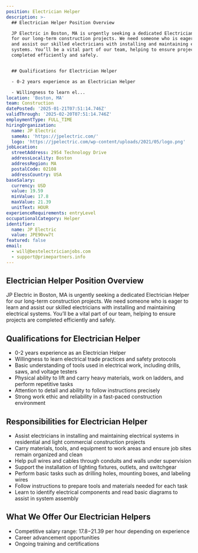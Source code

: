 ```yaml
---
position: Electrician Helper
description: >-
  ## Electrician Helper Position Overview

  JP Electric in Boston, MA is urgently seeking a dedicated Electrician Helper
  for our long-term construction projects. We need someone who is eager to learn
  and assist our skilled electricians with installing and maintaining electrical
  systems. You’ll be a vital part of our team, helping to ensure projects are
  completed efficiently and safely.


  ## Qualifications for Electrician Helper

  - 0-2 years experience as an Electrician Helper

  - Willingness to learn el...
location: 'Boston, MA'
team: Construction
datePosted: '2025-01-21T07:51:14.746Z'
validThrough: '2025-02-20T07:51:14.746Z'
employmentType: FULL_TIME
hiringOrganization:
  name: JP Electric
  sameAs: 'https://jpelectric.com/'
  logo: 'https://jpelectric.com/wp-content/uploads/2021/05/logo.png'
jobLocation:
  streetAddress: 2954 Technology Drive
  addressLocality: Boston
  addressRegion: MA
  postalCode: 02108
  addressCountry: USA
baseSalary:
  currency: USD
  value: 19.59
  minValue: 17.8
  maxValue: 21.39
  unitText: HOUR
experienceRequirements: entryLevel
occupationalCategory: Helper
identifier:
  name: JP Electric
  value: JPE90vw7t
featured: false
email:
  - will@bestelectricianjobs.com
  - support@primepartners.info
---
```




## Electrician Helper Position Overview
JP Electric in Boston, MA is urgently seeking a dedicated Electrician Helper for our long-term construction projects. We need someone who is eager to learn and assist our skilled electricians with installing and maintaining electrical systems. You’ll be a vital part of our team, helping to ensure projects are completed efficiently and safely.

## Qualifications for Electrician Helper
- 0-2 years experience as an Electrician Helper
- Willingness to learn electrical trade practices and safety protocols
- Basic understanding of tools used in electrical work, including drills, saws, and voltage testers
- Physical ability to lift and carry heavy materials, work on ladders, and perform repetitive tasks
- Attention to detail and ability to follow instructions precisely
- Strong work ethic and reliability in a fast-paced construction environment

## Responsibilities for Electrician Helper
- Assist electricians in installing and maintaining electrical systems in residential and light commercial construction projects
- Carry materials, tools, and equipment to work areas and ensure job sites remain organized and clean
- Help pull wires and cables through conduits and walls under supervision
- Support the installation of lighting fixtures, outlets, and switchgear
- Perform basic tasks such as drilling holes, mounting boxes, and labeling wires
- Follow instructions to prepare tools and materials needed for each task
- Learn to identify electrical components and read basic diagrams to assist in system assembly

## What We Offer Our Electrician Helpers
- Competitive salary range: $17.8-$21.39 per hour depending on experience
- Career advancement opportunities
- Ongoing training and certifications